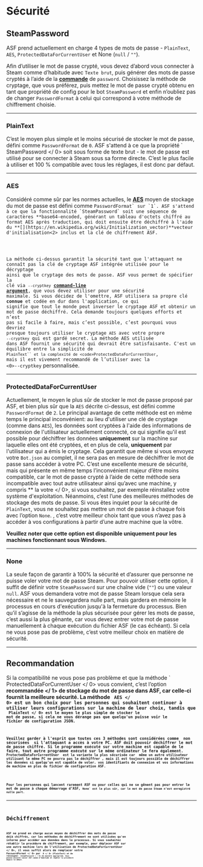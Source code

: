 # Sécurité

## SteamPassword

ASF prend actuellement en charge 4 types de mots de passe - `PlainText`, `AES`, `ProtectedDataForCurrentUser` et None (`null` / `""`). 

Afin d’utiliser le mot de passe crypté, vous devez d’abord vous connecter à Steam comme d’habitude avec `Texte brut`, puis générer des mots de passe cryptés à l’aide de la **[commande](https://github.com/JustArchiNET/ArchiSteamFarm/wiki/Commands)** de `password`. Choisissez la méthode de cryptage, que vous préférez, puis mettez le mot de passe crypté obtenu en tant que propriété de config pour le bot `SteamPassword` et enfin n’oubliez pas de changer `PasswordFormat` à celui qui correspond à votre méthode de chiffrement choisie.

* * *

### PlainText

C’est le moyen plus simple et le moins sécurisé de stocker le mot de passe, défini comme `PasswordFormat` de `0`. ASF s'attend à ce que la propriété ` SteamPassword </ 0> soit sous forme de texte brut - le mot de passe est utilisé pour se connecter à Steam sous sa forme directe. C’est le plus facile à utiliser et 100 % compatible avec tous les réglages, il est donc par défaut.</p>

<hr />

<h3>AES</h3>

<p>Considéré comme sûr par les normes actuelles, le <strong><a href="https://en.wikipedia.org/wiki/Advanced_Encryption_Standard">AES</a></strong> moyen de stockage du mot de passe est défini comme <code>PasswordFormat` sur `1`. ASF s'attend à ce que la fonctionnalité `SteamPassword`</a></strong> soit une séquence de caractères **base64-encoded</1>, générant un tableau d'octets chiffré au format AES après traduction, qui doit ensuite être déchiffré à l'aide du **[](https://en.wikipedia.org/wiki/Initialization_vector)**vecteur d'initialisation<2> inclus et la clé de chiffrement ASF.</p> 

La méthode ci-dessus garantit la sécurité tant que l'attaquant ne connaît pas la clé de cryptage ASF intégrée utilisée pour le décryptage ainsi que le cryptage des mots de passe. ASF vous permet de spécifier la clé via `--cryptkey` **[command-line argument](https://github.com/JustArchiNET/ArchiSteamFarm/wiki/Command-Line-Arguments)**, que vous devez utiliser pour une sécurité maximale. Si vous décidez de l'omettre, ASF utilisera sa propre clé **connue** et codée en dur dans l'application, ce qui signifie que tout le monde peut inverser le cryptage ASF et obtenir un mot de passe déchiffré. Cela demande toujours quelques efforts et n’est pas si facile à faire, mais c’est possible, c’est pourquoi vous devriez presque toujours utiliser le cryptage `AES` avec votre propre `--cryptkey` qui est gardé secret. La méthode AES utilisée dans ASF fournit une sécurité qui devrait être satisfaisante. C'est un équilibre entre la simplicité de `PlainText`` et la complexité de <code>ProtectedDataForCurrentUser`, mais il est vivement recommandé de l’utiliser avec la <0>--cryptkey</code> personnalisée.

* * *

### ProtectedDataForCurrentUser

Actuellement, le moyen le plus sûr de stocker le mot de passe proposé par ASF, et bien plus sûr que la `AES` décrite ci-dessus, est défini comme `PasswordFormat` de `2`. Le principal avantage de cette méthode est en même temps le principal inconvénient: au lieu d'utiliser une clé de cryptage (comme dans `AES`), les données sont cryptées à l'aide des informations de connexion de l'utilisateur actuellement connecté, ce qui signifie qu'il est possible pour déchiffrer les données **uniquement** sur la machine sur laquelle elles ont été cryptées, et en plus de cela, **uniquement** par l'utilisateur qui a émis le cryptage. Cela garantit que même si vous envoyez votre `Bot.json` au complet, il ne sera pas en mesure de déchiffrer le mot de passe sans accéder à votre PC. C’est une excellente mesure de sécurité, mais qui présente en même temps l’inconvénient majeur d’être moins compatible, car le mot de passe crypté à l’aide de cette méthode sera incompatible avec tout autre utilisateur ainsi qu’avec une machine, y compris ** la votre </ 0>, si vous souhaitez, par exemple réinstallez votre système d'exploitation. Néanmoins, c’est l’une des meilleures méthodes de stockage des mots de passe. Si vous êtes inquiet pour la sécurité de `PlainText`, vous ne souhaitez pas mettre un mot de passe à chaque fois avec l’option `None`. , c’est votre meilleur choix tant que vous n’avez pas à accéder à vos configurations à partir d’une autre machine que la vôtre.</p> 

**Veuillez noter que cette option est disponible uniquement pour les machines fonctionnant sous Windows.**

* * *

### None

La seule façon de garantir à 100% la sécurité et d’assurer que personne ne puisse voler votre mot de passe Steam. Pour pouvoir utiliser cette option, il suffit de définir votre `SteamPassword` sur une chaîne vide (`""`) ou une valeur `null`. ASF vous demandera votre mot de passe Steam lorsque cela sera nécessaire et ne le sauvegardera nulle part, mais gardera en mémoire le processus en cours d'exécution jusqu'à la fermeture du processus. Bien qu’il s’agisse de la méthode la plus sécurisée pour gérer les mots de passe, c’est aussi la plus gênante, car vous devez entrer votre mot de passe manuellement à chaque exécution du fichier ASF (le cas échéant). Si cela ne vous pose pas de problème, c’est votre meilleur choix en matière de sécurité.

* * *

## Recommandation

Si la compatibilité ne vous pose pas problème et que la méthode ` ProtectedDataForCurrentUser </ 0> vous convient, c’est l’option <strong> recommandée </ 1> de stockage du mot de passe dans ASF, car celle-ci fournit la meilleure sécurité. La méthode <code> AES </ 0> est un bon choix pour les personnes qui souhaitent continuer à utiliser leurs configurations sur la machine de leur choix, tandis que <code> PlainText </ 0> est le moyen le plus simple de stocker le mot de passe, si cela ne vous dérange pas que quelqu'un puisse voir le fichier de configuration JSON.</p>

<p>Veuillez garder à l'esprit que toutes ces 3 méthodes sont considérées comme <strong> non sécurisées </ 0> si l'attaquant a accès à votre PC. ASF doit pouvoir déchiffrer le mot de passe chiffré. Si le programme exécuté sur votre machine est capable de le faire, tout autre programme exécuté sur le même ordinateur le fera également. <code> ProtectedDataForCurrentUser </ 0> est la variante la plus sécurisée car <strong> même un autre utilisateur utilisant le même PC ne pourra pas le déchiffrer </ 1>, mais il est toujours possible de déchiffrer les données si quelqu'un est capable de voler. vos identifiants de connexion et vos informations de machine en plus du fichier de configuration ASF.</p>

<p>Pour les personnes qui lancent rarement ASF ou pour celles qui ne se gênent pas pour entrer le mot de passe à chaque démarrage d’ASF, <code>None` est le plus sûr, car le mot de passe Steam n’est enregistré nulle part.

* * *

# Déchiffrement

ASF ne prend en charge aucun moyen de déchiffrer des mots de passe déjà chiffrés, car les méthodes de déchiffrement ne sont utilisées qu'en interne pour accéder aux données dans le processus. Si vous souhaitez rétablir la procédure de chiffrement, par exemple, pour déplacer ASF sur une autre machine lors de l’utilisation de  ProtectedDataForCurrentUser </ 0>, il vous suffit alors de remplacer votre <code> PasswordFormat </ 0> par <code> 0 </ 0> (PlainText) et de renseigner <code> SteamPassword < / 0> de manière appropriée. Vous pouvez ensuite lancer ASF comme d’habitude et répéter la procédure depuis le début.</p>